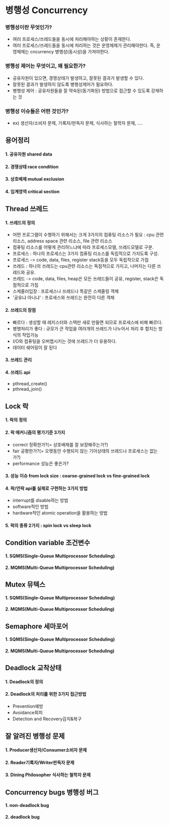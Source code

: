 # 병행성 Concurrency
### 병행성이란 무엇인가?
- 여러 프로세스/쓰레드들을 동시에 처리해야하는 상황이 존재한다.
- 여러 프로세스/쓰레드들을 동시에 처리하는 것은 운영체제가 관리해야한다. 즉, 운영체제는 cncurrency 병행성(동시성)을 가져야한다.

### 병행성 제어는 무엇이고, 왜 필요한가?
- 공유자원이 있으면, 경쟁상태가 발생하고, 잘못된 결과가 발생할 수 있다.
- 잘못된 결과가 발생하지 않도록 병행성제어가 필요하다.
- 병행성 제어 : 공유자원들을 잘 약속된(동기화된) 방법으로 접근할 수 있도록 강제하는 것

### 병행성 이슈들은 어떤 것인가?
- ex) 생산자/소비자 문제, 기록자/판독자 문제, 식사하는 철학자 문제, ....

## 용어정리
  #### 1. 공유자원 shared data
  #### 2. 경쟁상태 race condition
  #### 3. 상호배제 mutual exclusion
  #### 4. 임계영역 critical section



## Thread 쓰레드
  #### 1. 쓰레드의 정의
  - 어떤 프로그램이 수행하기 위해서는 크게 3가지의 컴퓨팅 리소스가 필요
  : cpu 관련 리소스, address space 관련 리소스, file 관련 리소스
  - 컴퓨팅 리소스를 어떻게 관리하느냐에 따라 프로세스모델, 쓰레드모델로 구분.
  - 프로세스 : 하나의 프로세스는 3가지 컴퓨팅 리소스를 독립적으로 가지도록 구성.
  - 프로세스 -> code, data, files, register stack등을 모두 독립적으로 가짐
  - 쓰레드 : 하나의 쓰레드는 cpu관련 리소스는 독점적으로 가지고, 나머지는 다른 쓰레드와 공유.
  - 쓰레드 -> code, data, files, heap은 모든 쓰레드들이 공유, register, stack은 독점적으로 가짐
  - 스케줄러입장 : 프로세스나 쓰레드나 똑같은 스케줄링 객체
  - '공유냐 아니냐' : 프로세스와 쓰레드는 완전히 다른 객체
   
  #### 2. 쓰레드의 장점
  - 빠르다 : 생성할 때 레지스터와 스택만 새로 만들면 되므로 프로세스에 비해 빠르다.
  - 병행처리가 좋다 : 규모가 큰 작업을 여러개의 쓰레드가 나누어서 처리 후 합치는 방식의 작업가능
  - I/O와 컴퓨팅을 오버랩시키는 것에 쓰레드가 더 유용하다.
  - 데이터 쉐어링이 잘 된다
  
  #### 3. 쓰레드 관리
  #### 4. 쓰레드 api
  - pthread_create()
  - pthread_join()

## Lock 락
  #### 1. 락의 정의
  #### 2. 락 매커니즘의 평가기준 3가지
  - correct 정확한가?(= 상호배제를 잘 보장해주는가?)
  - fair 공평한가?(= 오랫동안 수행되지 않는 기아상태의 쓰레드나 프로세스는 없는가?)
  - performance 성능은 좋은가?
  #### 3. 성능 이슈 from lock size : coarse-grained lock vs fine-grained lock
  #### 4. 락/언락 api를 실제로 구현하는 3가지 방법
  - interrupt를 disable하는 방법
  - software적인 방법
  - hardware적인 atomic operation을 활용하는 방법
  #### 5. 락의 종류 2가지 : spin lock vs sleep lock
  

## Condition variable 조건변수
  #### 1. SQMS(Single-Queue Multiprocessor Scheduling)
  #### 2. MQMS(Multi-Queue Multiprocessor Scheduling)
  
  
## Mutex 뮤텍스
  #### 1. SQMS(Single-Queue Multiprocessor Scheduling)
  #### 2. MQMS(Multi-Queue Multiprocessor Scheduling)
  

## Semaphore 세마포어
  #### 1. SQMS(Single-Queue Multiprocessor Scheduling)
  #### 2. MQMS(Multi-Queue Multiprocessor Scheduling)
  
## Deadlock 교착상태
  #### 1. Deadlock의 정의
  #### 2. Deadlock의 처리를 위한 3가지 접근방법 
  - Prevention예방
  - Avoidance회피
  - Detection and Recovery감지&복구
  
## 잘 알려진 병행성 문제
  #### 1. Producer생산자/Consumer소비자 문제
  #### 2. Reader기록자/Writer판독자 문제
  #### 3. Dining Philosopher 식사하는 철학자 문제
  
## Concurrency bugs 병행성 버그
  #### 1. non-deadlock bug
  #### 2. deadlock bug
  
